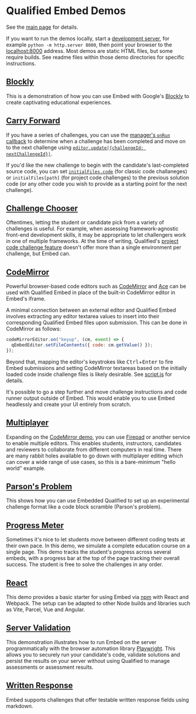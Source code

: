 # Qualified Embed Demos

See the [main page](..) for details.

If you want to run the demos locally, start a [development server](https://developer.mozilla.org/en-US/docs/Learn/Common_questions/Tools_and_setup/set_up_a_local_testing_server), for example `python -m http.server 8000`, then point your browser to the [localhost:8000](http://localhost:8000) address. Most demos are static HTML files, but some require builds. See readme files within those demo directories for specific instructions.

## [Blockly](blockly)

This is a demonstration of how you can use Embed with Google's <a href="https://developers.google.com/blockly">Blockly</a> to create captivating educational experiences.

## [Carry Forward](carry-forward)

If you have a series of challenges, you can use the [manager's `onRun` callback](https://andela-technology.github.io/qualified-embed/docs/QualifiedEmbedManager.html) to determine when a challenge has been completed and move on to the next challenge using [`editor.update({challengeId: nextChallengeId})`](https://andela-technology.github.io/qualified-embed/docs/QualifiedEmbeddedChallenge.html#update).

If you'd like the new challenge to begin with the candidate's last-completed source code, you can set [`initialFiles.code`](https://andela-technology.github.io/qualified-embed/docs/ChallengeOptions.html#initialFiles__anchor) (for classic code challaneges) or `initialFiles[path]` (for project code challenges) to the previous solution code (or any other code you wish to provide as a starting point for the next challenge).

## [Challenge Chooser](challenge-chooser)

Oftentimes, letting the student or candidate pick from a variety of challenges is useful. For example, when assessing framework-agnostic front-end development skills, it may be appropriate to let challengers work in one of multiple frameworks. At the time of writing, Qualified's [project code challenge feature](https://docs.qualified.io/reference/features/challenges/multi-file-code/) doesn't offer more than a single environment per challenge, but Embed can.

## [CodeMirror](codemirror)

Powerful browser-based code editors such as [CodeMirror](https://codemirror.net) and [Ace](https://ace.c9.io) can be used with Qualified Embed in place of the built-in CodeMirror editor in Embed's iframe.

A minimal connection between an external editor and Qualified Embed involves extracting any editor textarea values to insert into their corresponding Qualified Embed files upon submission. This can be done in CodeMirror as follows:

```javascript
codeMirrorEditor.on("keyup", (cm, event) => {
  qEmbedEditor.setFileContents({ code: cm.getValue() });
});
```

Beyond that, mapping the editor's keystrokes like <kbd>Ctrl</kbd>+<kbd>Enter</kbd> to fire Embed submissions and setting CodeMirror textareas based on the initially loaded code inside challenge files is likely desirable. See [script.js](codemirror/script.js) for details.

It's possible to go a step further and move challenge instructions and code runner output outside of Embed. This would enable you to use Embed headlessly and create your UI entirely from scratch.

## [Multiplayer](multiplayer)

Expanding on the [CodeMirror demo](codemirror), you can use [Firepad](https://firepad.io) or another service to enable multiple editors. This enables students, instructors, candidates and reviewers to collaborate from different computers in real time. There are many rabbit holes available to go down with multiplayer editing which can cover a wide range of use cases, so this is a bare-minimum "hello world" example.

## [Parson's Problem](parsons)

This shows how you can use Embedded Qualified to set up an experimental challenge format like a code block scramble (Parson's problem).

## [Progress Meter](progress)

Sometimes it's nice to let students move between different coding tests at their own pace. In this demo, we simulate a complete education course on a single page. This demo tracks the student's progress across several embeds, with a progress bar at the top of the page tracking their overall success. The student is free to solve the challenges in any order.

## [React](react)

This demo provides a basic starter for using Embed via [npm](https://www.npmjs.com/package/@qualified/embed) with React and Webpack. The setup can be adapted to other Node builds and libraries such as Vite, Parcel, Vue and Angular.

## [Server Validation](server-validation)

This demonstration illustrates how to run Embed on the server programmatically with the browser automation library [Playwright](https://playwright.dev/). This allows you to securely run your candidate's code, validate solutions and persist the results on your server without using Qualified to manage assessments or assessment results.

## [Written Response](written-response)

Embed supports challenges that offer testable written response fields using markdown.
